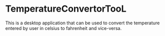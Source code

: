 # TemperatureConvertorTooL

This  is a desktop application that can be used to convert the temperature entered by user in celsius to fahrenheit and vice-versa.
